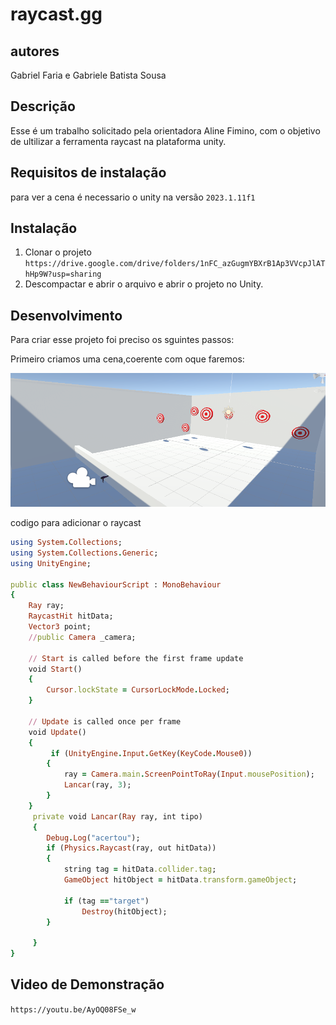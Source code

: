 # raycast.gg
## autores
Gabriel Faria e Gabriele Batista Sousa
## Descrição 
Esse é um trabalho solicitado pela orientadora Aline Fimino, com o objetivo de ultilizar a ferramenta raycast na plataforma unity.
## Requisitos de instalação
para ver a cena é necessario o unity na versão `2023.1.11f1`

## Instalação 
1. Clonar o projeto `https://drive.google.com/drive/folders/1nFC_azGugmYBXrB1Ap3VVcpJlAThHp9W?usp=sharing`
2. Descompactar e abrir o arquivo e abrir o projeto no Unity.

## Desenvolvimento 
Para criar esse projeto foi preciso os sguintes passos:

Primeiro criamos uma cena,coerente com oque faremos:

<img src="img/2.png"/>

codigo para adicionar o raycast
```ruby
using System.Collections;
using System.Collections.Generic;
using UnityEngine;

public class NewBehaviourScript : MonoBehaviour
{
    Ray ray;
    RaycastHit hitData;
    Vector3 point;
    //public Camera _camera;

    // Start is called before the first frame update
    void Start()
    {
        Cursor.lockState = CursorLockMode.Locked; 
    }

    // Update is called once per frame
    void Update()
    {
         if (UnityEngine.Input.GetKey(KeyCode.Mouse0))
        {
            ray = Camera.main.ScreenPointToRay(Input.mousePosition);
            Lancar(ray, 3);
        }
    }
     private void Lancar(Ray ray, int tipo)
     {  
        Debug.Log("acertou");
        if (Physics.Raycast(ray, out hitData))
        {
            string tag = hitData.collider.tag;
            GameObject hitObject = hitData.transform.gameObject;

            if (tag =="target")
                Destroy(hitObject);
        }
       
     }
}
````
## Video de Demonstração
`https://youtu.be/AyOQ08FSe_w`
